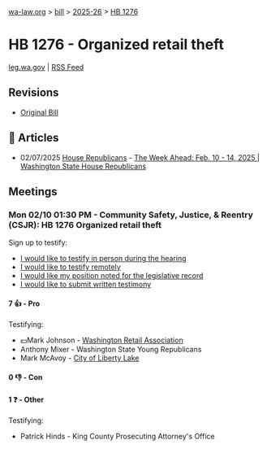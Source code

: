 [wa-law.org](/) > [bill](/bill/) > [2025-26](/bill/2025-26/) > [HB 1276](/bill/2025-26/hb/1276/)

# HB 1276 - Organized retail theft
[leg.wa.gov](https://app.leg.wa.gov/billsummary?BillNumber=1276&Year=2025&Initiative=false) | [RSS Feed](./rss.xml)

## Revisions
* [Original Bill](1/)

## 📰 Articles
* 02/07/2025 [House Republicans](/org/house_republicans/) - [The Week Ahead: Feb. 10 - 14, 2025 | Washington State House Republicans](https://houserepublicans.wa.gov/week/the-week-ahead-feb-10-14-2025/#:~:text=HB%201276)

## Meetings
### Mon 02/10 01:30 PM - Community Safety, Justice, & Reentry (CSJR): HB 1276 Organized retail theft
Sign up to testify:
* [I would like to testify in person during the hearing](https://app.leg.wa.gov/csi/Testifier/Add?chamber=House&mId=32735&aId=163122&caId=25552&tId=1)
* [I would like to testify remotely](https://app.leg.wa.gov/csi/Testifier/Add?chamber=House&mId=32735&aId=163122&caId=25552&tId=2)
* [I would like my position noted for the legislative record](https://app.leg.wa.gov/csi/Testifier/Add?chamber=House&mId=32735&aId=163122&caId=25552&tId=3)
* [I would like to submit written testimony](https://app.leg.wa.gov/csi/Testifier/Add?chamber=House&mId=32735&aId=163122&caId=25552&tId=4)

#### 7 👍 - Pro
Testifying:
* 💵Mark Johnson - [Washington Retail Association](/org/washington_retail_association/)
* Anthony Mixer - Washington State Young Republicans
* Mark McAvoy - [City of Liberty Lake](/org/city_of_liberty_lake/)

#### 0 👎 - Con

#### 1 ❓ - Other
Testifying:
* Patrick Hinds - King County Prosecuting Attorney's Office
